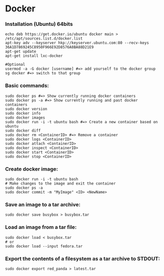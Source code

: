 # Docker

### Installation (Ubuntu) 64bits
```shell
echo deb https://get.docker.io/ubuntu docker main > /etc/apt/sources.list.d/docker.list
apt-key adv --keyserver hkp://keyserver.ubuntu.com:80 --recv-keys 36A1D7869245C8950F966E92D8576A8BA88D21E9
apt-get update
apt-get install lxc-docker

#Optional
usermod -a -G docker [username] #=> add yourself to the docker group
sg docker #=> switch to that group
```

### Basic commands:
```shell
sudo docker ps #=> Show currently running docker containers
sudo docker ps -a #=> Show currently running and past docker containers
sudo docker version
sudo docker info
sudo docker images
sudo docker run -i -t ubuntu bash #=> Create a new container based on ubuntu
sudo docker diff
sudo docker rm <ContainerID> #=> Remove a container
sudo docker logs <ContainerID>
sudo docker attach <ContainerID>
sudo docker inspect <ContainerID>
sudo docker start <ContainerID>
sudo docker stop <ContainerID>
```
### Create docker image:
```shell
sudo docker run -i -t ubuntu bash
# Make changes to the image and exit the container
sudo docker ps -a
sudo docker commit -m "MyImage" <ID> <NewName>
```

### Save an image to a tar archive:
```shell
sudo docker save busybox > busybox.tar
```
### Load an image from a tar file:
```shell
sudo docker load < busybox.tar
# or
sudo docker load --input fedora.tar
```

### Export the contents of a filesystem as a tar archive to STDOUT:
```
sudo docker export red_panda > latest.tar
```
